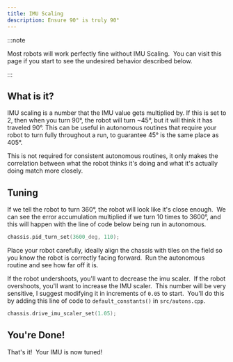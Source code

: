 ```yaml
---
title: IMU Scaling
description: Ensure 90° is truly 90°
---
```


:::note

Most robots will work perfectly fine without IMU Scaling.  You can visit this page if you start to see the undesired behavior described below.  

:::

## What is it?
IMU scaling is a number that the IMU value gets multiplied by.  If this is set to 2, then when you turn 90°, the robot will turn ~45°, but it will think it has traveled 90°.  This can be useful in autonomous routines that require your robot to turn fully throughout a run, to guarantee 45° is the same place as 405°.  

This is not required for consistent autonomous routines, it only makes the correlation between what the robot thinks it's doing and what it's actually doing match more closely.  

## Tuning 
If we tell the robot to turn 360°, the robot will look like it's close enough.  We can see the error accumulation multiplied if we turn 10 times to 3600°, and this will happen with the line of code below being run in autonomous.  
```cpp
chassis.pid_turn_set(3600_deg, 110);
```

Place your robot carefully, ideally align the chassis with tiles on the field so you know the robot is correctly facing forward.  Run the autonomous routine and see how far off it is. 

If the robot undershoots, you'll want to decrease the imu scaler.  If the robot overshoots, you'll want to increase the IMU scaler.  This number will be very sensitive, I suggest modifying it in increments of `0.05` to start.  You'll do this by adding this line of code to `default_constants()` in `src/autons.cpp`.  
```cpp
chassis.drive_imu_scaler_set(1.05);
```

## You're Done!
That's it!  Your IMU is now tuned!  